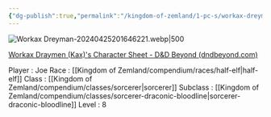 ```yaml
---
{"dg-publish":true,"permalink":"/kingdom-of-zemland/1-pc-s/workax-dreyman/"}
---
```


![Workax Dreyman-20240425201646221.webp|500](/img/user/Kingdom%20of%20Zemland/z_Attachments/Workax%20Dreyman-20240425201646221.webp)


[Workax Draymen (Kax)'s Character Sheet - D&D Beyond (dndbeyond.com)](https://www.dndbeyond.com/characters/118421183)

Player : Joe
Race : [[Kingdom of Zemland/compendium/races/half-elf\|half-elf]] 
Class : [[Kingdom of Zemland/compendium/classes/sorcerer\|sorcerer]] 
Subclass : [[Kingdom of Zemland/compendium/classes/sorcerer-draconic-bloodline\|sorcerer-draconic-bloodline]] 
Level : 8